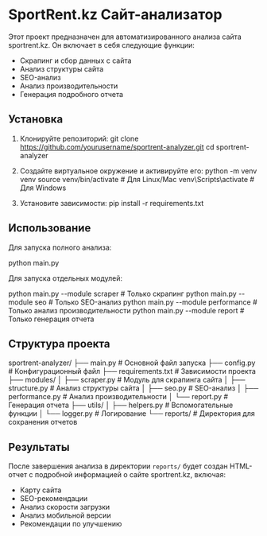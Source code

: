 # SportRent.kz Сайт-анализатор

Этот проект предназначен для автоматизированного анализа сайта sportrent.kz. Он включает в себя следующие функции:

- Скрапинг и сбор данных с сайта
- Анализ структуры сайта
- SEO-анализ
- Анализ производительности
- Генерация подробного отчета

## Установка

1. Клонируйте репозиторий:
git clone https://github.com/yourusername/sportrent-analyzer.git
cd sportrent-analyzer

2. Создайте виртуальное окружение и активируйте его:
python -m venv venv
source venv/bin/activate  # Для Linux/Mac
venv\Scripts\activate     # Для Windows

3. Установите зависимости:
pip install -r requirements.txt

## Использование

Для запуска полного анализа:

python main.py

Для запуска отдельных модулей:

python main.py --module scraper    # Только скрапинг
python main.py --module seo        # Только SEO-анализ
python main.py --module performance # Только анализ производительности
python main.py --module report     # Только генерация отчета

## Структура проекта

sportrent-analyzer/
├── main.py                 # Основной файл запуска
├── config.py               # Конфигурационный файл
├── requirements.txt        # Зависимости проекта
├── modules/
│   ├── scraper.py          # Модуль для скрапинга сайта
│   ├── structure.py        # Анализ структуры сайта
│   ├── seo.py              # SEO-анализ
│   ├── performance.py      # Анализ производительности
│   └── report.py           # Генерация отчета
├── utils/
│   ├── helpers.py          # Вспомогательные функции
│   └── logger.py           # Логирование
└── reports/                # Директория для сохранения отчетов

## Результаты

После завершения анализа в директории `reports/` будет создан HTML-отчет с подробной информацией о сайте sportrent.kz, включая:

- Карту сайта
- SEO-рекомендации
- Анализ скорости загрузки
- Анализ мобильной версии
- Рекомендации по улучшению
